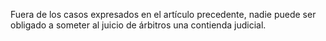 Fuera de los casos expresados en el artículo precedente, nadie puede ser obligado a someter al juicio de árbitros una contienda judicial.
